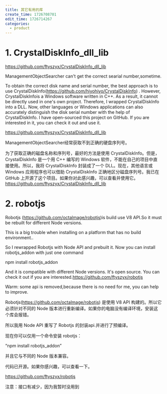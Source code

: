 ```yaml
---
title: 其它有用的库
create_time: 1726708701
edit_time: 1726714267
categories:
  - product
---
```



# 1. CrystalDiskInfo_dll_lib

https://github.com/ftyszyx/CrystalDiskInfo_dll_lib

ManagementObjectSearcher can't get the correct searial number,sometime.

To obtain the correct disk name and serial number, the best approach is to use CrystalDiskInfo(https://github.com/hiyohiyo/CrystalDiskInfo) . However, CrystalDiskInfois a Windows software written in C++. As a result, it cannot be directly used in one's own project. Therefore, I wrapped CrystalDiskInfo into a DLL. Now, other languages or Windows applications can also accurately distinguish the disk serial number with the help of CrystalDiskInfo. I have open-sourced this project on GitHub. If you are interested in it, you can check it out and use it.

https://github.com/ftyszyx/CrystalDiskInfo_dll_lib

ManagementObjectSearcher经常获取不到正确的硬盘序列号。

为了获取正确的磁盘名称和序列号，最好的方法是使用 CrystalDiskInfo。但是，CrystalDiskInfo 是一个用 C++ 编写的 Windows 软件，不能在自己的项目中直接使用。所以，我将 CrystalDiskInfo 封装成了一个 DLL。现在，其他语言或 Windows 应用程序也可以借助 CrystalDiskInfo 正确地区分磁盘序列号。我已在 GitHub 上开源了这个项目。如果你对此感兴趣，可以查看并使用它。https://github.com/ftyszyx/CrystalDiskInfo_dll_lib

# 2. robotjs

Robotjs (https://github.com/octalmage/robotjs)is build use V8 API.So it must be rebuilt for different Node versions.

This is a big trouble when installing on a platform that has no build environment..

So I rewrapped Robotjs with Node API and prebuilt it. Now you can install robotjs_addon with just one command 

npm install robotjs_addon

And it is compatible with different Node versions. It's open source. You can check it out if you are interested.https://github.com/ftyszyx/robotjs

Warm: some api is removed,because there is no need for me, you can help to improve.

Robotjs(https://github.com/octalmage/robotjs) 是使用 V8 API 构建的。所以它必须针对不同的 Node 版本进行重新编译。如果你的电脑没有编译环境，安装这个库会报错。

所以我用 Node API 重写了 Robotjs 的封装api.并进行了预编译。

现在你可以仅用一个命令安装 robotjs：

“npm install robotjs_addon”

并且它与不同的 Node 版本兼容。

代码已开源。如果你感兴趣，可以查看一下。

https://github.com/ftyszyx/robotjs

注意：接口有减少，因为我暂时没用到

